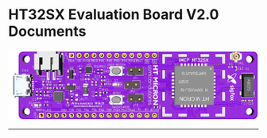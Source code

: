 # HT32SX Evaluation Board V2.0 Documents

<div align="center">
  <img src="PED-DES-3D-1.png">
</div>

<hr>



